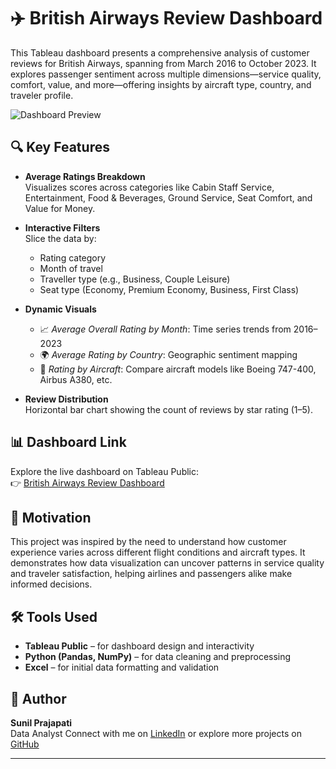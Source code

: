 # ✈️ British Airways Review Dashboard

This Tableau dashboard presents a comprehensive analysis of customer reviews for British Airways, spanning from March 2016 to October 2023. It explores passenger sentiment across multiple dimensions—service quality, comfort, value, and more—offering insights by aircraft type, country, and traveler profile.

![Dashboard Preview](dashboard-image.png) <!-- Replace with actual image filename -->

## 🔍 Key Features

- **Average Ratings Breakdown**  
  Visualizes scores across categories like Cabin Staff Service, Entertainment, Food & Beverages, Ground Service, Seat Comfort, and Value for Money.

- **Interactive Filters**  
  Slice the data by:
  - Rating category
  - Month of travel
  - Traveller type (e.g., Business, Couple Leisure)
  - Seat type (Economy, Premium Economy, Business, First Class)

- **Dynamic Visuals**
  - 📈 *Average Overall Rating by Month*: Time series trends from 2016–2023  
  - 🌍 *Average Rating by Country*: Geographic sentiment mapping  
  - 🛫 *Rating by Aircraft*: Compare aircraft models like Boeing 747-400, Airbus A380, etc.

- **Review Distribution**  
  Horizontal bar chart showing the count of reviews by star rating (1–5).

## 📊 Dashboard Link

Explore the live dashboard on Tableau Public:  
👉 [British Airways Review Dashboard](https://public.tableau.com/shared/Z65N6WXS9?:display_count=n&:origin=viz_share_link)

## 🧠 Motivation

This project was inspired by the need to understand how customer experience varies across different flight conditions and aircraft types. It demonstrates how data visualization can uncover patterns in service quality and traveler satisfaction, helping airlines and passengers alike make informed decisions.

## 🛠️ Tools Used

- **Tableau Public** – for dashboard design and interactivity  
- **Python (Pandas, NumPy)** – for data cleaning and preprocessing  
- **Excel** – for initial data formatting and validation

## 🧵 Author

**Sunil Prajapati**  
Data Analyst 
Connect with me on [LinkedIn](www.linkedin.com/in/sunil-prajapati832) or explore more projects on [GitHub](https://github.com/sunilprajapati832)

---

